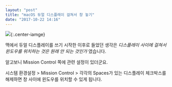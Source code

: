 ```yaml
---
layout: "post"
title: "macOS 듀얼 디스플레이 걸쳐서 창 놓기"
date: "2017-10-22 14:16"
---
```


![](http://d.pr/i/PUdUnp+){:.center-iamge}

맥에서 듀얼 디스플레이를 쓰기 시작한 이후로 들었던 생각은 *디스플레이 사이에 걸쳐서 윈도우를 위치하는 것은 원래 안 되는 것인가* 였습니다.

알고보니 Mission Control 쪽에 관련 설정이 있더군요.

시스템 환경설정 > Mission Control > 각각의 Spaces가 있는 디스플레이 체크박스를 해제하면 창 사이에 윈도우를 위치할 수 있게 됩니다.
